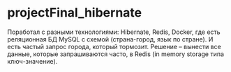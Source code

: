# projectFinal_hibernate
Поработал с разными технологиями: Hibernate, Redis, Docker, где есть реляционная БД MySQL с схемой (страна-город, язык по стране). И есть частый запрос города, который тормозит. Решение – вынести все данные, которые запрашиваются часто, в Redis (in memory storage типа ключ-значение).

